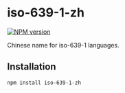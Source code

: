 # iso-639-1-zh
[![NPM version][npm-image]][npm-url]

[npm-image]: https://img.shields.io/npm/v/iso-639-1.svg?style=flat-square
[npm-url]: https://npmjs.org/package/iso-639-1

Chinese name for iso-639-1 languages. 

## Installation

```
npm install iso-639-1-zh
```